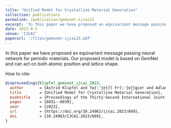 ```yaml
---
title: "Unified Model for Crystalline Material Generation"
collection: publications
permalink: /publication/gemsnet-ijcai23
excerpt: 'In this paper we have proposed an equivariant message passing neural network for periodic materials. Our proposed model is based on GemNet and can act on both atomic position and lattice shape.'
date: 2023-9-1
venue: 'IJCAI'
paperurl: '/files/gemsnet-ijcai23.pdf'
---
```

In this paper we have proposed an equivariant message passing neural network for periodic materials. Our proposed model is based on GemNet and can act on both atomic position and lattice shape.

How to cite:
```bibtex
@inproceedings{klipfel_gemsnet_ijcai_2023,
  author       = {Astrid Klipfel and Ya{\"{e}}l Fr{\'{e}}gier and Adlane Sayede and Zied Bouraoui},
  title        = {Unified Model for Crystalline Material Generation},
  booktitle    = {Proceedings of the Thirty-Second International Joint Conference on Artificial Intelligence, {IJCAI} 2023, 19th-25th August 2023, Macao, SAR, China},
  pages        = {6031--6039},
  year         = {2023},
  url          = {https://doi.org/10.24963/ijcai.2023/669},
  doi          = {10.24963/IJCAI.2023/669},
}
```
